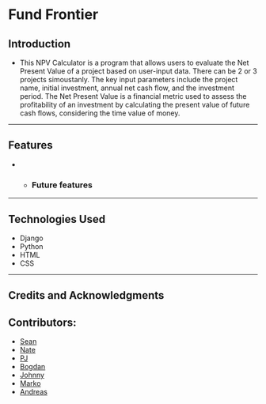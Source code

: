 # Fund Frontier

## Introduction
- This NPV Calculator is a program that allows users to evaluate the Net Present Value of a project based on user-input data.
There can be 2 or 3 projects simoustanly. The key input parameters include the project name, initial investment, annual net cash flow, and the investment period. The Net Present Value is a financial metric used to assess the profitability of an investment by calculating the present value of future cash flows, considering the time value of money.
<hr>

## Features
- 
  - ### Future features
<hr>

## Technologies Used
- Django
- Python
- HTML
- CSS

<hr>

## Credits and Acknowledgments
## Contributors: 
- [Sean](https://github.com/sean-meade)
- [Nate](https://github.com/Redsskull)
- [PJ](https://github.com/PJDEVEX)
- [Bogdan](https://github.com/qburn93)
- [Johnny](https://github.com/JohnnySonTrinh)
- [Marko](https://github.com/markohautala)
- [Andreas](https://github.com/Jelenko76)

